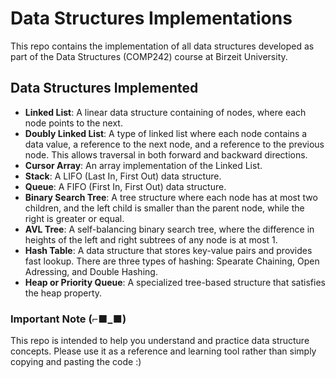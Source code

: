 # Data Structures Implementations

This repo contains the implementation of all data structures developed as part of the Data Structures (COMP242) course at Birzeit University.

## Data Structures Implemented
- **Linked List**: A linear data structure containing of nodes, where each node points to the next.
- **Doubly Linked List**: A type of linked list where each node contains a data value, a reference to the next node, and a reference to the previous node. This allows traversal in both forward and backward directions.
- **Cursor Array**: An array implementation of the Linked List.
- **Stack**: A LIFO (Last In, First Out) data structure.
- **Queue**: A FIFO (First In, First Out) data structure.
- **Binary Search Tree**: A tree structure where each node has at most two children, and the left child is smaller than the parent node, while the right is greater or equal.
- **AVL Tree**: A self-balancing binary search tree, where the difference in heights of the left and right subtrees of any node is at most 1.
- **Hash Table**: A data structure that stores key-value pairs and provides fast lookup. There are three types of hashing: Spearate Chaining, Open Adressing, and Double Hashing.
- **Heap or Priority Queue**: A specialized tree-based structure that satisfies the heap property.



### Important Note (⌐■_■)
This repo is intended to help you understand and practice data structure concepts. 
Please use it as a reference and learning tool rather than simply copying and pasting the code :)
